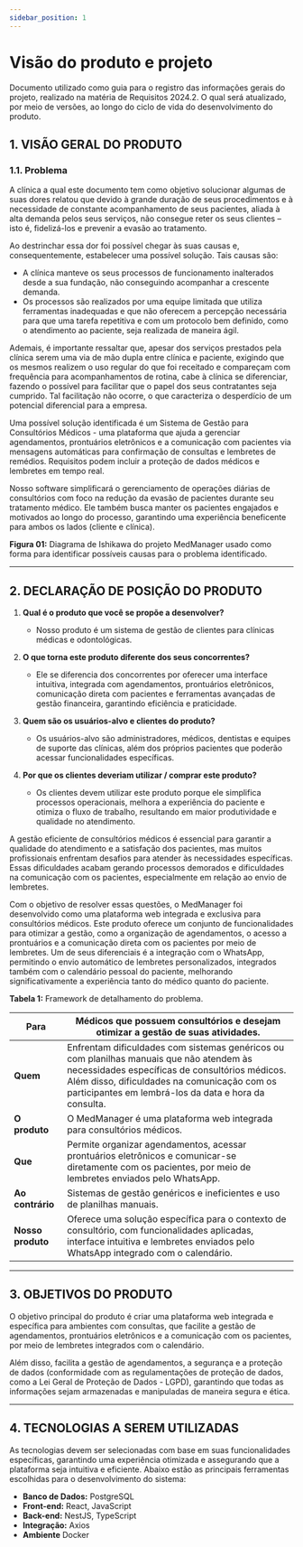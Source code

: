 ```yaml
---
sidebar_position: 1
---
```


# Visão do produto e projeto

Documento utilizado como guia para o registro das informações gerais do projeto, realizado na matéria de Requisitos 2024.2. O qual será atualizado, por meio de versões, ao longo do ciclo de vida do desenvolvimento do produto.

## **1. VISÃO GERAL DO PRODUTO**

### **1.1. Problema**

A clínica a qual este documento tem como objetivo solucionar algumas de suas dores relatou que devido à grande duração de seus procedimentos e à necessidade de constante acompanhamento de seus pacientes, aliada à alta demanda pelos seus serviços, não consegue reter os seus clientes – isto é, fidelizá-los e prevenir a evasão ao tratamento.

Ao destrinchar essa dor foi possível chegar às suas causas e, consequentemente, estabelecer uma possível solução. Tais causas são:
- A clínica manteve os seus processos de funcionamento inalterados desde a sua fundação, não conseguindo acompanhar a crescente demanda.
- Os processos são realizados por uma equipe limitada que utiliza ferramentas inadequadas e que não oferecem a percepção necessária para que uma tarefa repetitiva e com um protocolo bem definido, como o atendimento ao paciente, seja realizada de maneira ágil.

Ademais, é importante ressaltar que, apesar dos serviços prestados pela clínica serem uma via de mão dupla entre clínica e paciente, exigindo que os mesmos realizem o uso regular do que foi receitado e compareçam com frequência para acompanhamentos de rotina, cabe à clínica se diferenciar, fazendo o possível para facilitar que o papel dos seus contratantes seja cumprido. Tal facilitação não ocorre, o que caracteriza o desperdício de um potencial diferencial para a empresa.

Uma possível solução identificada é um Sistema de Gestão para Consultórios Médicos - uma plataforma que ajuda a gerenciar agendamentos, prontuários eletrônicos e a comunicação com pacientes via mensagens automáticas para confirmação de consultas e lembretes de remédios. Requisitos podem incluir a proteção de dados médicos e lembretes em tempo real.

Nosso software simplificará o gerenciamento de operações diárias de consultórios com foco na redução da evasão de pacientes durante seu tratamento médico. Ele também busca manter os pacientes engajados e motivados ao longo do processo, garantindo uma experiência beneficente para ambos os lados (cliente e clínica).

**Figura 01:** Diagrama de Ishikawa do projeto MedManager usado como forma para identificar possíveis causas para o problema identificado.

---

## **2. DECLARAÇÃO DE POSIÇÃO DO PRODUTO**

1. **Qual é o produto que você se propõe a desenvolver?**
   - Nosso produto é um sistema de gestão de clientes para clínicas médicas e odontológicas.

2. **O que torna este produto diferente dos seus concorrentes?**
   - Ele se diferencia dos concorrentes por oferecer uma interface intuitiva, integrada com agendamentos, prontuários eletrônicos, comunicação direta com pacientes e ferramentas avançadas de gestão financeira, garantindo eficiência e praticidade.

3. **Quem são os usuários-alvo e clientes do produto?**
   - Os usuários-alvo são administradores, médicos, dentistas e equipes de suporte das clínicas, além dos próprios pacientes que poderão acessar funcionalidades específicas.

4. **Por que os clientes deveriam utilizar / comprar este produto?**
   - Os clientes devem utilizar este produto porque ele simplifica processos operacionais, melhora a experiência do paciente e otimiza o fluxo de trabalho, resultando em maior produtividade e qualidade no atendimento.

A gestão eficiente de consultórios médicos é essencial para garantir a qualidade do atendimento e a satisfação dos pacientes, mas muitos profissionais enfrentam desafios para atender às necessidades específicas. Essas dificuldades acabam gerando processos demorados e dificuldades na comunicação com os pacientes, especialmente em relação ao envio de lembretes.

Com o objetivo de resolver essas questões, o MedManager foi desenvolvido como uma plataforma web integrada e exclusiva para consultórios médicos. Este produto oferece um conjunto de funcionalidades para otimizar a gestão, como a organização de agendamentos, o acesso a prontuários e a comunicação direta com os pacientes por meio de lembretes. Um de seus diferenciais é a integração com o WhatsApp, permitindo o envio automático de lembretes personalizados, integrados também com o calendário pessoal do paciente, melhorando significativamente a experiência tanto do médico quanto do paciente.

**Tabela 1:** Framework de detalhamento do problema.

| **Para** | Médicos que possuem consultórios e desejam otimizar a gestão de suas atividades. |
|----------|---------------------------------------------------------------------------|
| **Quem** | Enfrentam dificuldades com sistemas genéricos ou com planilhas manuais que não atendem às necessidades específicas de consultórios médicos. Além disso, dificuldades na comunicação com os participantes em lembrá-los da data e hora da consulta. |
| **O produto** | O MedManager é uma plataforma web integrada para consultórios médicos. |
| **Que** | Permite organizar agendamentos, acessar prontuários eletrônicos e comunicar-se diretamente com os pacientes, por meio de lembretes enviados pelo WhatsApp. |
| **Ao contrário** | Sistemas de gestão genéricos e ineficientes e uso de planilhas manuais. |
| **Nosso produto** | Oferece uma solução específica para o contexto de consultório, com funcionalidades aplicadas, interface intuitiva e lembretes enviados pelo WhatsApp integrado com o calendário. |

---

## **3. OBJETIVOS DO PRODUTO**

O objetivo principal do produto é criar uma plataforma web integrada e específica para ambientes com consultas, que facilite a gestão de agendamentos, prontuários eletrônicos e a comunicação com os pacientes, por meio de lembretes integrados com o calendário.

Além disso, facilita a gestão de agendamentos, a segurança e a proteção de dados (conformidade com as regulamentações de proteção de dados, como a Lei Geral de Proteção de Dados - LGPD), garantindo que todas as informações sejam armazenadas e manipuladas de maneira segura e ética.

---

## **4. TECNOLOGIAS A SEREM UTILIZADAS**

As tecnologias devem ser selecionadas com base em suas funcionalidades específicas, garantindo uma experiência otimizada e assegurando que a plataforma seja intuitiva e eficiente. Abaixo estão as principais ferramentas escolhidas para o desenvolvimento do sistema:

- **Banco de Dados:** PostgreSQL
- **Front-end:** React, JavaScript
- **Back-end:** NestJS, TypeScript
- **Integração:** Axios
- **Ambiente** Docker